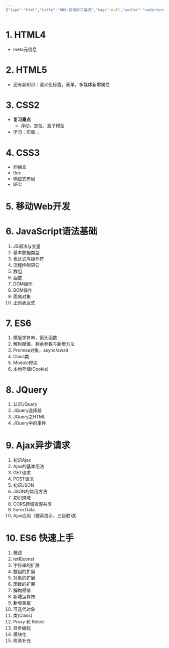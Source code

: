 ```yaml
---
{"type":"html","title":"000-前端学习路线","tags":null,"author":"codertoro","establish":"2025-04-04","update":"2025-04-04","dg-publish":true,"permalink":"/Projects/001-HTML/000-前端学习路线/","dgPassFrontmatter":true,"created":"2025-04-04T18:07:00.873+08:00","updated":"2025-04-04T18:28:42.858+08:00"}
---
```


# 1. HTML4
- meta元信息
# 2. HTML5
- 还有新知识：语义化标签，表单，多媒体新增属性
# 3. CSS2
- **复习重点**
	- 浮动，定位，盒子模型
- 学习：布局...
# 4. CSS3
- 伸缩盒
- flex
- 响应式布局
- BFC
# 5. 移动Web开发
# 6. JavaScript语法基础
1. JS语法与变量
2. 基本数据类型
3. 表达式与操作符
4. 流程控制语句
5. 数组
6. 函数
7. DOM操作
8. BOM操作
9. 面向对象
10. 正则表达式
# 7. ES6
1. 模版字符串，箭头函数
2. 解构赋值，剩余参数与新增方法
3. Promise对象，async/await
4. Class类
5. Module模块
6. 本地存储(Cookie)
# 8. JQuery
1. 认识JQuery
2. JQuery选择器
3. JQuery之HTML
4. JQuery中的事件
# 9. Ajax异步请求
1. 初识Ajax
2. Ajax的基本用法
3. GET请求
4. POST请求
5. 初识JSON
6. JSON的常用方法
7. 初识跨域
8. CORS跨域资源共享
9. Form Data
10. Ajax应用（搜索提示，三级联动）
# 10. ES6 快速上手
1. 概述
2. let和const
3. 字符串的扩展
4. 数组的扩展
5. 对象的扩展
6. 函数的扩展
7. 解构赋值
8. 新增运算符
9. 新增类型
10. 可迭代对象
11. 类(Class)
12. Proxy 和 Relect
13. 异步编程
14. 模块化
15. 附录补充
